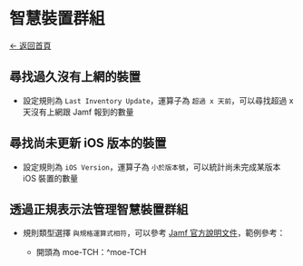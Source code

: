 # 智慧裝置群組

[← 返回首頁](./)

## 尋找過久沒有上網的裝置

* 設定規則為 `Last Inventory Update`，運算子為 `超過 x 天前`，可以尋找超過 x 天沒有上網跟 Jamf 報到的數量

## 尋找尚未更新 iOS 版本的裝置

* 設定規則為 `iOS Version`，運算子為 `小於版本號`，可以統計尚未完成某版本 iOS 裝置的數量

## 透過正規表示法管理智慧裝置群組

* 規則類型選擇 `與規格運算式相符`，可以參考 [Jamf 官方說明文件](https://learn.jamf.com/zh-TW/bundle/technical-articles/page/Using_Regex_with_Smart_Groups_and_Advanced_Searches.html)，範例參考：

  * 開頭為 moe-TCH：^moe-TCH

